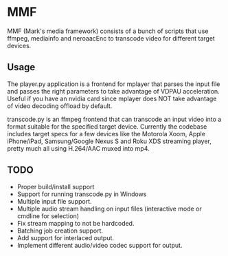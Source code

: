 MMF
=======

MMF (Mark's media framework) consists of a bunch of scripts that use ffmpeg, mediainfo and neroaacEnc to transcode video for different target devices.

Usage
---------
The player.py application is a frontend for mplayer that parses the input file and passes the right parameters to take advantage of VDPAU acceleration. Useful if you have an nvidia card since mplayer does NOT take advantage of video decoding offload by default.

transcode.py is an ffmpeg frontend that can transcode an input video into a format suitable for the specified target device. Currently the codebase includes target specs for a few devices like the Motorola Xoom, Apple iPhone/iPad, Samsung/Google Nexus S and Roku XDS streaming player, pretty much all using H.264/AAC muxed into mp4. 

TODO
---------
* Proper build/install support
* Support for running transcode.py in Windows
* Multiple input file support.
* Multiple audio stream handling on input files (interactive mode or cmdline for selection)
* Fix stream mapping to not be hardcoded.
* Batching job creation support.
* Add support for interlaced output.
* Implement different audio/video codec support for output.